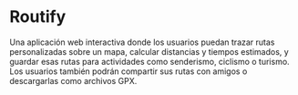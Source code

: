 # Routify

Una aplicación web interactiva donde los usuarios puedan trazar rutas personalizadas sobre un mapa, calcular distancias y tiempos estimados, y guardar esas rutas para actividades como senderismo, ciclismo o turismo. Los usuarios también podrán compartir sus rutas con amigos o descargarlas como archivos GPX.
